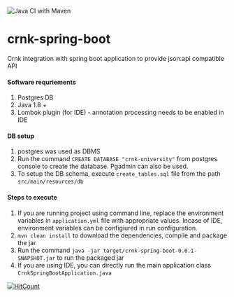 ![Java CI with Maven](https://github.com/NageswaraRaoMaridu/crnk-spring-boot/workflows/Java%20CI%20with%20Maven/badge.svg?branch=master&event=push)

# crnk-spring-boot
Crnk integration with spring boot application to provide json:api compatible API

#### Software requriements
1. Postgres DB
2. Java 1.8 +
3. Lombok plugin (for IDE) - annotation processing needs to be enabled in IDE

#### DB setup
1. postgres was used as DBMS
2. Run the command ```CREATE DATABASE "crnk-university"``` from postgres console to create the database. Pgadmin can also be used.
3. To setup the DB schema, execute ```create_tables.sql``` file from the path ```src/main/resources/db```

#### Steps to execute
1. If you are running project using command line, replace the environment variables in ```application.yml``` file with appropriate values. Incase of IDE, environment variables can be configiured in run configuration.
2. ``` mvn clean install ``` to download the dependencies, compile and package the jar
3. Run the command ```java -jar target/crnk-spring-boot-0.0.1-SNAPSHOT.jar``` to run the packaged jar
4. If you are using IDE, you can directly run the main application class ```CrnkSpringBootApplication.java```




[![HitCount](http://hits.dwyl.com/NageswaraRaoMaridu/crnk-spring-boot.svg)](http://hits.dwyl.com/NageswaraRaoMaridu/crnk-spring-boot)

